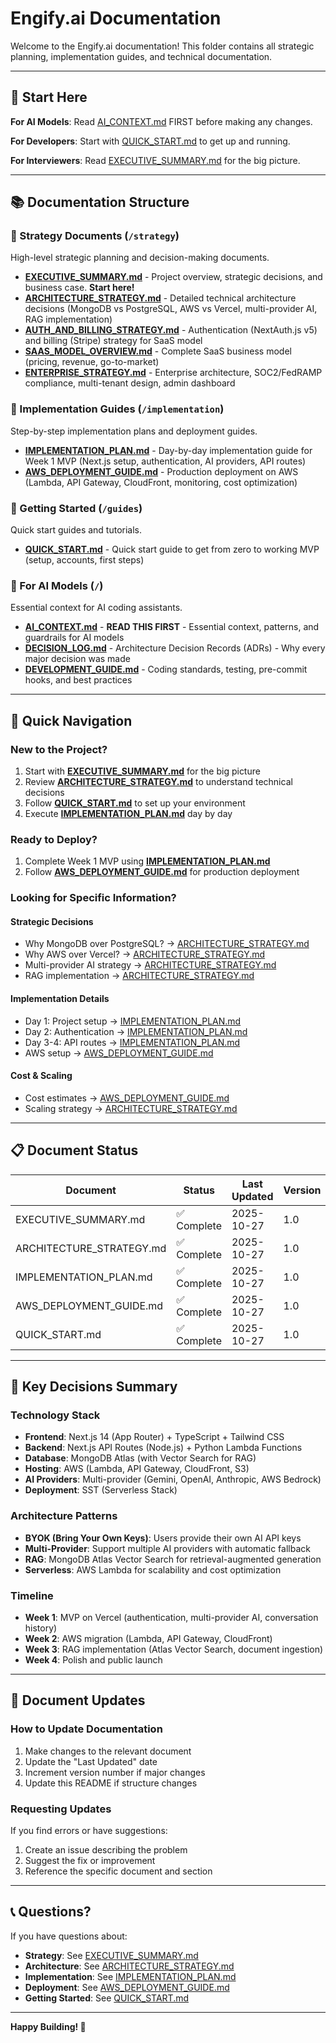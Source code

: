 # Engify.ai Documentation

Welcome to the Engify.ai documentation! This folder contains all strategic planning, implementation guides, and technical documentation.

---

## 🚀 Start Here

**For AI Models**: Read [AI_CONTEXT.md](./AI_CONTEXT.md) FIRST before making any changes.

**For Developers**: Start with [QUICK_START.md](./guides/QUICK_START.md) to get up and running.

**For Interviewers**: Read [EXECUTIVE_SUMMARY.md](./strategy/EXECUTIVE_SUMMARY.md) for the big picture.

---

## 📚 Documentation Structure

### 🎯 Strategy Documents (`/strategy`)
High-level strategic planning and decision-making documents.

- **[EXECUTIVE_SUMMARY.md](./strategy/EXECUTIVE_SUMMARY.md)** - Project overview, strategic decisions, and business case. **Start here!**
- **[ARCHITECTURE_STRATEGY.md](./strategy/ARCHITECTURE_STRATEGY.md)** - Detailed technical architecture decisions (MongoDB vs PostgreSQL, AWS vs Vercel, multi-provider AI, RAG implementation)
- **[AUTH_AND_BILLING_STRATEGY.md](./strategy/AUTH_AND_BILLING_STRATEGY.md)** - Authentication (NextAuth.js v5) and billing (Stripe) strategy for SaaS model
- **[SAAS_MODEL_OVERVIEW.md](./strategy/SAAS_MODEL_OVERVIEW.md)** - Complete SaaS business model (pricing, revenue, go-to-market)
- **[ENTERPRISE_STRATEGY.md](./strategy/ENTERPRISE_STRATEGY.md)** - Enterprise architecture, SOC2/FedRAMP compliance, multi-tenant design, admin dashboard

### 🔨 Implementation Guides (`/implementation`)
Step-by-step implementation plans and deployment guides.

- **[IMPLEMENTATION_PLAN.md](./implementation/IMPLEMENTATION_PLAN.md)** - Day-by-day implementation guide for Week 1 MVP (Next.js setup, authentication, AI providers, API routes)
- **[AWS_DEPLOYMENT_GUIDE.md](./implementation/AWS_DEPLOYMENT_GUIDE.md)** - Production deployment on AWS (Lambda, API Gateway, CloudFront, monitoring, cost optimization)

### 📖 Getting Started (`/guides`)
Quick start guides and tutorials.

- **[QUICK_START.md](./guides/QUICK_START.md)** - Quick start guide to get from zero to working MVP (setup, accounts, first steps)

### 🤖 For AI Models (`/`)
Essential context for AI coding assistants.

- **[AI_CONTEXT.md](./AI_CONTEXT.md)** - **READ THIS FIRST** - Essential context, patterns, and guardrails for AI models
- **[DECISION_LOG.md](./DECISION_LOG.md)** - Architecture Decision Records (ADRs) - Why every major decision was made
- **[DEVELOPMENT_GUIDE.md](./DEVELOPMENT_GUIDE.md)** - Coding standards, testing, pre-commit hooks, and best practices

---

## 🚀 Quick Navigation

### New to the Project?
1. Start with **[EXECUTIVE_SUMMARY.md](./strategy/EXECUTIVE_SUMMARY.md)** for the big picture
2. Review **[ARCHITECTURE_STRATEGY.md](./strategy/ARCHITECTURE_STRATEGY.md)** to understand technical decisions
3. Follow **[QUICK_START.md](./guides/QUICK_START.md)** to set up your environment
4. Execute **[IMPLEMENTATION_PLAN.md](./implementation/IMPLEMENTATION_PLAN.md)** day by day

### Ready to Deploy?
1. Complete Week 1 MVP using **[IMPLEMENTATION_PLAN.md](./implementation/IMPLEMENTATION_PLAN.md)**
2. Follow **[AWS_DEPLOYMENT_GUIDE.md](./implementation/AWS_DEPLOYMENT_GUIDE.md)** for production deployment

### Looking for Specific Information?

#### Strategic Decisions
- Why MongoDB over PostgreSQL? → [ARCHITECTURE_STRATEGY.md](./strategy/ARCHITECTURE_STRATEGY.md#1-database-architecture-mongodb-atlas-)
- Why AWS over Vercel? → [ARCHITECTURE_STRATEGY.md](./strategy/ARCHITECTURE_STRATEGY.md#2-hosting-architecture-aws-multi-service)
- Multi-provider AI strategy → [ARCHITECTURE_STRATEGY.md](./strategy/ARCHITECTURE_STRATEGY.md#3-ai-provider-strategy-multi-provider-with-abstraction-layer)
- RAG implementation → [ARCHITECTURE_STRATEGY.md](./strategy/ARCHITECTURE_STRATEGY.md#4-rag-implementation-mongodb-atlas-vector-search)

#### Implementation Details
- Day 1: Project setup → [IMPLEMENTATION_PLAN.md](./implementation/IMPLEMENTATION_PLAN.md#day-1-project-foundation--setup)
- Day 2: Authentication → [IMPLEMENTATION_PLAN.md](./implementation/IMPLEMENTATION_PLAN.md#day-2-authentication--user-management)
- Day 3-4: API routes → [IMPLEMENTATION_PLAN.md](./implementation/IMPLEMENTATION_PLAN.md#day-3-4-core-api-routes--features)
- AWS setup → [AWS_DEPLOYMENT_GUIDE.md](./implementation/AWS_DEPLOYMENT_GUIDE.md#phase-1-initial-aws-setup-week-2)

#### Cost & Scaling
- Cost estimates → [AWS_DEPLOYMENT_GUIDE.md](./implementation/AWS_DEPLOYMENT_GUIDE.md#cost-estimation)
- Scaling strategy → [ARCHITECTURE_STRATEGY.md](./strategy/ARCHITECTURE_STRATEGY.md#success-metrics)

---

## 📋 Document Status

| Document | Status | Last Updated | Version |
|----------|--------|--------------|---------|
| EXECUTIVE_SUMMARY.md | ✅ Complete | 2025-10-27 | 1.0 |
| ARCHITECTURE_STRATEGY.md | ✅ Complete | 2025-10-27 | 1.0 |
| IMPLEMENTATION_PLAN.md | ✅ Complete | 2025-10-27 | 1.0 |
| AWS_DEPLOYMENT_GUIDE.md | ✅ Complete | 2025-10-27 | 1.0 |
| QUICK_START.md | ✅ Complete | 2025-10-27 | 1.0 |

---

## 🎯 Key Decisions Summary

### Technology Stack
- **Frontend**: Next.js 14 (App Router) + TypeScript + Tailwind CSS
- **Backend**: Next.js API Routes (Node.js) + Python Lambda Functions
- **Database**: MongoDB Atlas (with Vector Search for RAG)
- **Hosting**: AWS (Lambda, API Gateway, CloudFront, S3)
- **AI Providers**: Multi-provider (Gemini, OpenAI, Anthropic, AWS Bedrock)
- **Deployment**: SST (Serverless Stack)

### Architecture Patterns
- **BYOK (Bring Your Own Keys)**: Users provide their own AI API keys
- **Multi-Provider**: Support multiple AI providers with automatic fallback
- **RAG**: MongoDB Atlas Vector Search for retrieval-augmented generation
- **Serverless**: AWS Lambda for scalability and cost optimization

### Timeline
- **Week 1**: MVP on Vercel (authentication, multi-provider AI, conversation history)
- **Week 2**: AWS migration (Lambda, API Gateway, CloudFront)
- **Week 3**: RAG implementation (Atlas Vector Search, document ingestion)
- **Week 4**: Polish and public launch

---

## 🔄 Document Updates

### How to Update Documentation
1. Make changes to the relevant document
2. Update the "Last Updated" date
3. Increment version number if major changes
4. Update this README if structure changes

### Requesting Updates
If you find errors or have suggestions:
1. Create an issue describing the problem
2. Suggest the fix or improvement
3. Reference the specific document and section

---

## 📞 Questions?

If you have questions about:
- **Strategy**: See [EXECUTIVE_SUMMARY.md](./strategy/EXECUTIVE_SUMMARY.md)
- **Architecture**: See [ARCHITECTURE_STRATEGY.md](./strategy/ARCHITECTURE_STRATEGY.md)
- **Implementation**: See [IMPLEMENTATION_PLAN.md](./implementation/IMPLEMENTATION_PLAN.md)
- **Deployment**: See [AWS_DEPLOYMENT_GUIDE.md](./implementation/AWS_DEPLOYMENT_GUIDE.md)
- **Getting Started**: See [QUICK_START.md](./guides/QUICK_START.md)

---

**Happy Building! 🚀**

